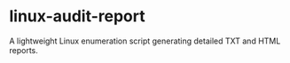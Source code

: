 # linux-audit-report
A lightweight Linux enumeration script generating detailed TXT and HTML reports.
